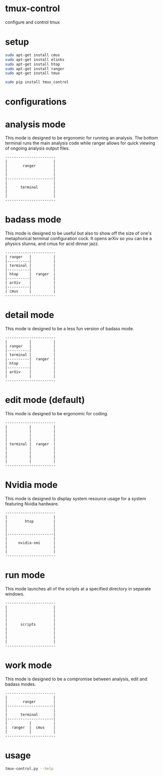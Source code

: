 # tmux-control

configure and control tmux

# setup

```Bash
sudo apt-get install cmus
sudo apt-get install elinks
sudo apt-get install htop
sudo apt-get install ranger
sudo apt-get install tmux

sudo pip install tmux_control
```

# configurations

# analysis mode

This mode is designed to be ergonomic for running an analysis. The bottom terminal runs the main analysis code while ranger allows for quick viewing of ongoing analysis output files.

```
-----------------------
|                     |
|       ranger        |
|                     |
|                     |
|---------------------|
|                     |
|      terminal       |
|                     |
|                     |
-----------------------
```

# badass mode

This mode is designed to be useful but also to show off the size of one's metaphorical terminal configuration cock. It opens arXiv so you can be a physics stunna, and cmus for acid dinner jazz.

```
-----------------------
| ranger   |          |
|----------|          |
| terminal |          |
|----------|          |
| htop     |  ranger  |
|----------|          |
| arXiv    |          |
|----------|          |
| cmus     |          |
-----------------------
```

# detail mode

This mode is designed to be a less fun version of badass mode.

```
-----------------------
|          |          |
| ranger   |          |
|----------|          |
| terminal |          |
|----------|  ranger  |
| htop     |          |
|----------|          |
| arXiv    |          |
|          |          |
-----------------------
```

# edit mode (default)

This mode is designed to be ergonomic for coding.

```
-----------------------
|          |          |
|          |          |
|          |          |
|          |          |
| terminal |  ranger  |
|          |          |
|          |          |
|          |          |
|          |          |
-----------------------
```

# Nvidia mode

This mode is designed to display system resource usage for a system featuring Nvidia  hardware.

```
-----------------------
|                     |
|        htop         |
|                     |
|                     |
|---------------------|
|                     |
|     nvidia-smi      |
|                     |
|                     |
-----------------------
```

# run mode

This mode launches all of the scripts at a specified directory in separate windows.

```
-----------------------
|                     |
|                     |
|                     |
|                     |
|      scripts        |
|                     |
|                     |
|                     |
|                     |
-----------------------
```

# work mode

This mode is designed to be a compromise between analysis, edit and badass modes.

```
-----------------------
|                     |
|       ranger        |
|---------------------|
|                     |
|      terminal       |
|---------------------|
|          |          |
|  ranger  |  cmus    |
|          |          |
-----------------------
```

# usage

```Bash
tmux-control.py --help
```
